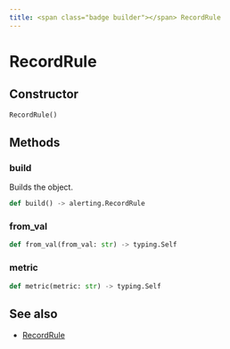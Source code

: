 ```yaml
---
title: <span class="badge builder"></span> RecordRule
---
```

# <span class="badge builder"></span> RecordRule

## Constructor

```python
RecordRule()
```
## Methods

### <span class="badge object-method"></span> build

Builds the object.

```python
def build() -> alerting.RecordRule
```

### <span class="badge object-method"></span> from_val

```python
def from_val(from_val: str) -> typing.Self
```

### <span class="badge object-method"></span> metric

```python
def metric(metric: str) -> typing.Self
```

## See also

 * <span class="badge object-type-class"></span> [RecordRule](./object-RecordRule.md)
